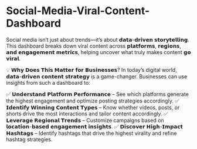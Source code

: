 # Social-Media-Viral-Content-Dashboard
Social media isn’t just about trends—it’s about 𝗱𝗮𝘁𝗮-𝗱𝗿𝗶𝘃𝗲𝗻 𝘀𝘁𝗼𝗿𝘆𝘁𝗲𝗹𝗹𝗶𝗻𝗴. This dashboard breaks down viral content across 𝗽𝗹𝗮𝘁𝗳𝗼𝗿𝗺𝘀, 𝗿𝗲𝗴𝗶𝗼𝗻𝘀, 𝗮𝗻𝗱 𝗲𝗻𝗴𝗮𝗴𝗲𝗺𝗲𝗻𝘁 𝗺𝗲𝘁𝗿𝗶𝗰𝘀, helping uncover what truly makes content 𝗴𝗼 𝘃𝗶𝗿𝗮𝗹.

💡 𝗪𝗵𝘆 𝗗𝗼𝗲𝘀 𝗧𝗵𝗶𝘀 𝗠𝗮𝘁𝘁𝗲𝗿 𝗳𝗼𝗿 𝗕𝘂𝘀𝗶𝗻𝗲𝘀𝘀𝗲𝘀?
In today’s digital world, 𝗱𝗮𝘁𝗮-𝗱𝗿𝗶𝘃𝗲𝗻 𝗰𝗼𝗻𝘁𝗲𝗻𝘁 𝘀𝘁𝗿𝗮𝘁𝗲𝗴𝘆 is a game-changer. Businesses can use insights from such a dashboard to:

✅ 𝗨𝗻𝗱𝗲𝗿𝘀𝘁𝗮𝗻𝗱 𝗣𝗹𝗮𝘁𝗳𝗼𝗿𝗺 𝗣𝗲𝗿𝗳𝗼𝗿𝗺𝗮𝗻𝗰𝗲 – See which platforms generate the highest engagement and optimize posting strategies accordingly.
✅ 𝗜𝗱𝗲𝗻𝘁𝗶𝗳𝘆 𝗪𝗶𝗻𝗻𝗶𝗻𝗴 𝗖𝗼𝗻𝘁𝗲𝗻𝘁 𝗧𝘆𝗽𝗲𝘀 – Know whether videos, posts, or shorts drive the most interactions and tailor content accordingly.
✅ 𝗟𝗲𝘃𝗲𝗿𝗮𝗴𝗲 𝗥𝗲𝗴𝗶𝗼𝗻𝗮𝗹 𝗧𝗿𝗲𝗻𝗱𝘀 – Customize campaigns based on 𝗹𝗼𝗰𝗮𝘁𝗶𝗼𝗻-𝗯𝗮𝘀𝗲𝗱 𝗲𝗻𝗴𝗮𝗴𝗲𝗺𝗲𝗻𝘁 𝗶𝗻𝘀𝗶𝗴𝗵𝘁𝘀.
✅ 𝗗𝗶𝘀𝗰𝗼𝘃𝗲𝗿 𝗛𝗶𝗴𝗵-𝗜𝗺𝗽𝗮𝗰𝘁 𝗛𝗮𝘀𝗵𝘁𝗮𝗴𝘀 – Identify hashtags that drive the highest virality and refine hashtag strategies.

